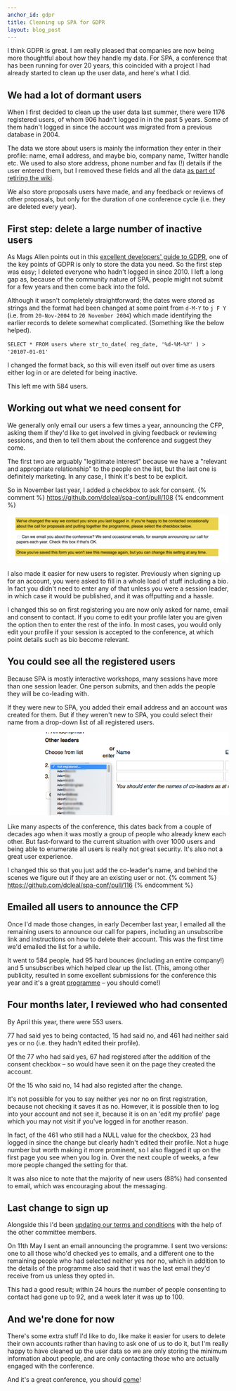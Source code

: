 ```yaml
---
anchor_id: gdpr
title: Cleaning up SPA for GDPR
layout: blog_post
---
```


I think GDPR is great. I am really pleased that companies are now being more thoughtful about how they handle my data. For SPA, a conference that has been running for over 20 years, this coincided with a project I had already started to clean up the user data, and here's what I did.

## We had a lot of dormant users

When I first decided to clean up the user data last summer, there were 1176 registered users, of whom 906 hadn't logged in in the past 5 years. Some of them hadn't logged in since the account was migrated from a previous database in 2004.

The data we store about users is mainly the information they enter in their profile: name, email address, and maybe bio, company name, Twitter handle etc. We used to also store address, phone number and fax (!) details if the user entered them, but I removed these fields and all the data [as part of retiring the wiki](https://www.annashipman.co.uk/jfdi/removing-mediawiki-site-changes.html).

We also store proposals users have made, and any feedback or reviews of other proposals, but only for the duration of one conference cycle (i.e. they are deleted every year).

## First step: delete a large number of inactive users

As Mags Allen points out in this [excellent developers' guide to GDPR](https://medium.com/ft-product-technology/a-developers-guide-to-gdpr-that-won-t-make-you-sweat-4f1f7f1d9c8b), one of the key points of GDPR is only to store the data you need. So the first step was easy; I deleted everyone who hadn't logged in since 2010. I left a long gap as, because of the community nature of SPA, people might not submit for a few years and then come back into the fold.

Although it wasn't completely straightforward; the dates were stored as strings and the format had been changed at some point from `d-M-Y` to `j F Y` (i.e. from `20-Nov-2004` to `20 November 2004`) which made identifying the earlier records to delete somewhat complicated. (Something like the below helped).


`SELECT * FROM users where str_to_date( reg_date, '%d-%M-%Y' ) > '20107-01-01'`

I changed the format back, so this will even itself out over time as users either log in or are deleted for being inactive.

This left me with 584 users.

## Working out what we need consent for

We generally only email our users a few times a year, announcing the CFP, asking them if they'd like to get involved in giving feedback or reviewing sessions, and then to tell them about the conference and suggest they come.

The first two are arguably "legitimate interest" because we have a "relevant and appropriate relationship" to the people on the list, but the last one is definitely marketing. In any case, I think it's best to be explicit.

So in November last year, I added a checkbox to ask for consent. {% comment %} https://github.com/dcleal/spa-conf/pull/108 {% endcomment %}

![Checkbox asking for consent to email you about certain things](/img/consent_checkbox.png)

I also made it easier for new users to register. Previously when signing up for an account, you were asked to fill in a whole load of stuff including a bio. In fact you didn't need to enter any of that unless you were a session leader, in which case it would be published, and it was offputting and a hassle.

I changed this so on first registering you are now only asked for name, email and consent to contact. If you come to edit your profile later you are given the option then to enter the rest of the info. In most cases, you would only edit your profile if your session is accepted to the conference, at which point details such as bio become relevant.

## You could see all the registered users

Because SPA is mostly interactive workshops, many sessions have more than one session leader. One person submits, and then adds the people they will be co-leading with.

If they were new to SPA, you added their email address and an account was created for them. But if they weren't new to SPA, you could select their name from a drop-down list of all registered  users.

![all users in drop down](/img/choose_from_list.png)

Like many aspects of the conference, this dates back from a couple of decades ago when it was mostly a group of people who already knew each other. But fast-forward to the current situation with over 1000 users and being able to enumerate all users is really not great security. It's also not a great user experience.

I changed this so that you just add the co-leader's name, and behind the scenes we figure out if they are an existing user or not. {% comment %} https://github.com/dcleal/spa-conf/pull/116 {% endcomment %}

## Emailed all users to announce the CFP

Once I'd made those changes, in early December last year, I emailed all the remaining users to announce our call for papers, including an unsubscribe link and instructions on how to delete their account. This was the first time we'd emailed the list for a while.

It went to 584 people, had 95 hard bounces (including an entire company!) and 5 unsubscribes which helped clear up the list. (This, among other publicity, resulted in some excellent submissions for the conference this year and it's a great [programme](https://www.spaconference.org/spa2018/programme.html) – you should come!)

## Four months later, I reviewed who had consented

By April this year, there were 553 users.

77 had said yes to being contacted, 15 had said no, and 461 had neither said yes or no (i.e. they hadn't edited their profile).

Of the 77 who had said yes, 67 had registered after the addition of the consent checkbox – so would have seen it on the page they created the account.

Of the 15 who said no, 14 had also registed after the change.

It's not possible for you to say neither yes nor no on first registration, because not checking it saves it as no. However, it is possible then to log into your account and not see it, because it is on an 'edit my profile' page which you may not visit if you've logged in for another reason.

In fact, of the 461 who still had a NULL value for the checkbox, 23 had logged in since the change but clearly hadn't edited their profile. Not a huge number but worth making it more prominent, so I also flagged it up on the first page you see when you log in. Over the next couple of weeks, a few more people changed the setting for that.

It was also nice to note that the majority of new users (88%) had consented to email, which was encouraging about the messaging.

## Last change to sign up

Alongside this I'd been [updating our terms and conditions](https://github.com/spaconference/spa-website/pull/47) with the help of the other committee members.

On 11th May I sent an email announcing the programme. I sent two versions: one to all those who'd checked yes to emails, and a different one to the remaining people who had selected neither yes nor no, which in addition to the details of the programme also said that it was the last email they'd receive from us unless they opted in.

This had a good result; within 24 hours the number of people consenting to contact had gone up to 92, and a week later it was up to 100.

## And we're done for now

There's some extra stuff I'd like to do, like make it easier for users to delete their own accounts rather than having to ask one of us to do it, but I'm really happy to have cleaned up the user data so we are only storing the minimum information about people, and are only contacting those who are actually engaged with the conference.

And it's a great conference, you should [come](https://www.spaconference.org/)!
